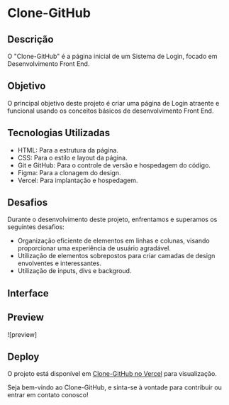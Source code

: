 # Clone-GitHub

## Descrição

O "Clone-GitHub" é a página inicial de um Sistema de Login, focado em Desenvolvimento Front End.

## Objetivo

O principal objetivo deste projeto é criar uma página de Login atraente e funcional usando os conceitos básicos de desenvolvimento Front End.

## Tecnologias Utilizadas

- HTML: Para a estrutura da página.
- CSS: Para o estilo e layout da página.
- Git e GitHub: Para o controle de versão e hospedagem do código.
- Figma: Para a clonagem do design.
- Vercel: Para implantação e hospedagem.

## Desafios

Durante o desenvolvimento deste projeto, enfrentamos e superamos os seguintes desafios:

- Organização eficiente de elementos em linhas e colunas, visando proporcionar uma experiência de usuário agradável.
- Utilização de elementos sobrepostos para criar camadas de design envolventes e interessantes.
- Utilização de inputs, divs e backgroud.

## Interface


## Preview

![preview]


## Deploy

O projeto está disponível em [Clone-GitHub no Vercel](https://clone-git-hub-gustavo-liras-projects.vercel.app) para visualização.

Seja bem-vindo ao Clone-GitHub, e sinta-se à vontade para contribuir ou entrar em contato conosco!

